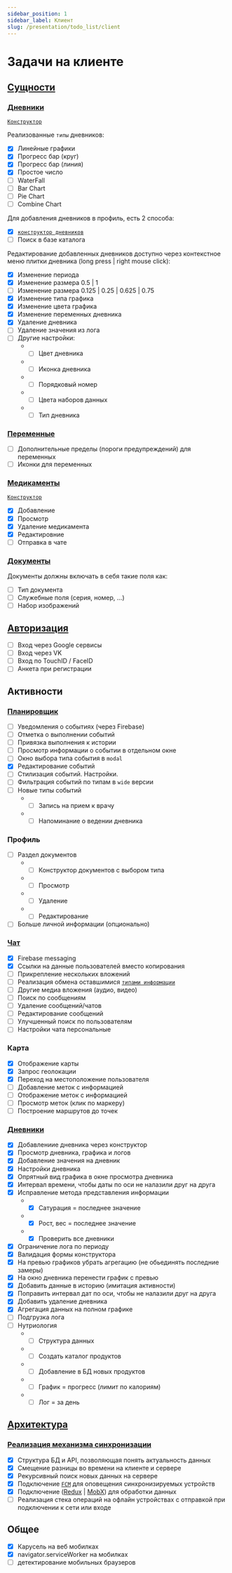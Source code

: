 ```yaml
---
sidebar_position: 1
sidebar_label: Клиент
slug: /presentation/todo_list/client
---
```


# Задачи на клиенте

## [Сущности](http://localhost:3002/docs/presentation/storage_entities/intro)

### [Дневники](http://localhost:3002/docs/presentation/storage_entities/intro#дневники)

[`Конструктор`](http://localhost:3002/docs/views/constructors#конструктор-дневников)

Реализованные `типы` дневников:

- [x] Линейные графики
- [x] Прогресс бар (круг)
- [x] Прогресс бар (линия)
- [x] Простое число
- [ ] WaterFall
- [ ] Bar Chart
- [ ] Pie Chart
- [ ] Combine Chart

Для добавления дневников в профиль, есть 2 способа:

- [x] [`конструктор дневников`](http://localhost:3002/docs/views/constructors#конструктор-дневников)
- [ ] Поиск в базе каталога

Редактирование добавленных дневников доступно через контекстное меню плитки дневника (long press | right mouse click):

- [x] Изменение периода
- [x] Изменение размера 0.5 | 1
- [ ] Изменение размера 0.125 | 0.25 | 0.625 | 0.75
- [x] Изменение типа графика
- [x] Изменение цвета графика
- [x] Изменение переменных дневника
- [x] Удаление дневника
- [ ] Удаление значения из лога
- [ ] Другие настройки:
  - - [ ] Цвет дневника
  - - [ ] Иконка дневника
  - - [ ] Порядковый номер
  - - [ ] Цвета наборов данных
  - - [ ] Тип дневника

### [Переменные](http://localhost:3002/docs/presentation/storage_entities/intro#переменные)

- [ ] Дополнительные пределы (пороги предупреждений) для переменных
- [ ] Иконки для переменных

### [Медикаменты](http://localhost:3002/docs/presentation/storage_entities/intro#медикаменты)

[`Конструктор`](http://localhost:3002/docs/views/constructors#конструктор-медикаментов)

- [x] Добавление
- [x] Просмотр
- [x] Удаление медикамента
- [x] Редактировние
- [ ] Отправка в чате

### [Документы](http://localhost:3002/docs/presentation/storage_entities/intro#документы)

Документы должны включать в себя такие поля как:

- [ ] Тип документа
- [ ] Служебные поля (серия, номер, ...)
- [ ] Набор изображений

## [Авторизация](http://localhost:3002/docs/presentation/security/intro)

- [ ] Вход через Google сервисы
- [ ] Вход через VK
- [ ] Вход по TouchID / FaceID
- [ ] Анкета при регистрации

## Активности

### [Планировщик](http://localhost:3002/docs/presentation/schedule/intro)

- [ ] Уведомления о событиях (через Firebase)
- [ ] Отметка о выполнении событий
- [ ] Привязка выполнения к истории
- [ ] Просмотр информации о событии в отдельном окне
- [ ] Окно выбора типа события в `modal`
- [x] Редактирование событий
- [ ] Стилизация событий. Настройки.
- [ ] Фильтрация событий по типам в `wide` версии
- [ ] Новые типы событий
  - - [ ] Запись на прием к врачу
  - - [ ] Напоминание о ведении дневника

### Профиль

- [ ] Раздел документов
  - - [ ] Конструктор документов с выбором типа
  - - [ ] Просмотр
  - - [ ] Удаление
  - - [ ] Редактирование
- [ ] Больше личной информации (опционально)

### [Чат](http://localhost:3002/docs/presentation/history/interaction#чаты)

- [x] Firebase messaging
- [x] Ссылки на данные пользователей вместо копирования
- [ ] Прикрепление нескольких вложений
- [ ] Реализация обмена оставшимися [`типами информации`](http://localhost:3002/docs/presentation/history/interaction#чаты)
- [ ] Другие медиа вложения (аудио, видео)
- [ ] Поиск по сообщениям
- [ ] Удаление сообщений/чатов
- [ ] Редактирование сообщений
- [ ] Улучшенный поиск по пользователям
- [ ] Настройки чата персональные

### Карта

- [x] Отображение карты
- [x] Запрос геолокации
- [x] Переход на местоположение пользователя
- [ ] Добавление меток с информацией
- [ ] Отображение меток с информацией
- [ ] Просмотр меток (клик по маркеру)
- [ ] Построение маршрутов до точек

### [Дневники](http://localhost:3002/docs/presentation/history/intro)

- [x] Добавлениие дневника через конструктор
- [x] Просмотр дневника, графика и логов
- [x] Добавление значения на дневник
- [x] Настройки дневника
- [x] Опрятный вид графика в окне просмотра дневника
- [x] Интервал времени, чтобы даты по оси не налазили друг на друга
- [x] Исправление метода представления информации
  - - [x] Сатурация = последнее значение
  - - [x] Рост, вес = последнее значение
  - - [x] Проверить все дневники
- [x] Ограничение лога по периоду
- [x] Валидация формы конструктора
- [x] На превью графиков убрать агрегацию (не обьединять последние замеры)
- [x] На окно дневника перенести график с превью
- [x] Добавить данные в историю (имитация активности)
- [x] Поправить интервал дат по оси, чтобы не налазили друг на друга
- [x] Добавить удаление дневника
- [x] Агрегация данных на полном графике
- [ ] Подгрузка лога
- [ ] Нутриология
  - - [ ] Структура данных
  - - [ ] Создать каталог продуктов
  - - [ ] Добавление в БД новых продуктов
  - - [ ] График = прогресс (лимит по калориям)
  - - [ ] Лог = за день

## [Архитектура](http://localhost:3002/docs/presentation/architecture)

### [Реализация механизма синхронизации](http://localhost:3002/docs/presentation/architecture#реализация-механизма-синхронизации)

- [x] Структура БД и API, позволяющая понять актуальность данных
- [x] Смещение разницы во времени на клиенте и сервере
- [x] Рекурсивный поиск новых данных на сервере
- [x] Подключение [`FCM`](https://firebase.google.com/products/cloud-messaging?hl=ru) для оповещения синхронизируемых устройств
- [x] Подключение ([Redux](https://redux.js.org/) | [MobX](https://mobx.js.org/)) для обработки данных
- [ ] Реализация стека операций на офлайн устройствах с отправкой при подключении к сети или входе

## Общее

- [x] Карусель на веб мобилках
- [x] navigator.serviceWorker на мобилках
- [ ] детектирование мобильных браузеров
